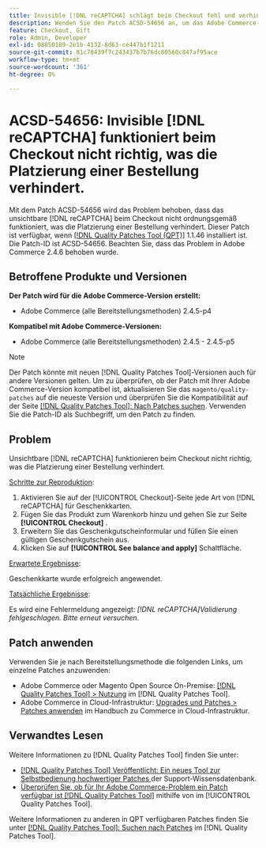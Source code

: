 ```yaml
---
title: Invisible [!DNL reCAPTCHA] schlägt beim Checkout fehl und verhindert die Auftragserteilung
description: Wenden Sie den Patch ACSD-54656 an, um das Adobe Commerce-Problem zu beheben, bei  [!DNL reCAPTCHA]  das unsichtbare Element beim Checkout nicht ordnungsgemäß funktioniert, was die Platzierung einer Bestellung verhindert.
feature: Checkout, Gift
role: Admin, Developer
exl-id: 08850189-2e1b-4132-8d63-ce447b1f1211
source-git-commit: 81c78439f7c243437b7b76dc80560c847af95ace
workflow-type: tm+mt
source-wordcount: '361'
ht-degree: 0%

---
```


# ACSD-54656: Invisible [!DNL reCAPTCHA] funktioniert beim Checkout nicht richtig, was die Platzierung einer Bestellung verhindert.

Mit dem Patch ACSD-54656 wird das Problem behoben, dass das unsichtbare [!DNL reCAPTCHA] beim Checkout nicht ordnungsgemäß funktioniert, was die Platzierung einer Bestellung verhindert. Dieser Patch ist verfügbar, wenn [[!DNL Quality Patches Tool (QPT)]](https://experienceleague.adobe.com/de/docs/commerce-knowledge-base/kb/announcements/commerce-announcements/magento-quality-patches-released-new-tool-to-self-serve-quality-patches) 1.1.46 installiert ist. Die Patch-ID ist ACSD-54656. Beachten Sie, dass das Problem in Adobe Commerce 2.4.6 behoben wurde.

## Betroffene Produkte und Versionen

**Der Patch wird für die Adobe Commerce-Version erstellt:**

* Adobe Commerce (alle Bereitstellungsmethoden) 2.4.5-p4

**Kompatibel mit Adobe Commerce-Versionen:**

* Adobe Commerce (alle Bereitstellungsmethoden) 2.4.5 - 2.4.5-p5

>[!NOTE]
>
>Der Patch könnte mit neuen [!DNL Quality Patches Tool]-Versionen auch für andere Versionen gelten. Um zu überprüfen, ob der Patch mit Ihrer Adobe Commerce-Version kompatibel ist, aktualisieren Sie das `magento/quality-patches` auf die neueste Version und überprüfen Sie die Kompatibilität auf der Seite [[!DNL Quality Patches Tool]: Nach Patches suchen](https://experienceleague.adobe.com/tools/commerce-quality-patches/index.html?lang=de). Verwenden Sie die Patch-ID als Suchbegriff, um den Patch zu finden.

## Problem

Unsichtbare [!DNL reCAPTCHA] funktionieren beim Checkout nicht richtig, was die Platzierung einer Bestellung verhindert.

<u>Schritte zur Reproduktion</u>:

1. Aktivieren Sie auf der [!UICONTROL Checkout]-Seite jede Art von [!DNL reCAPTCHA] für Geschenkkarten.
1. Fügen Sie das Produkt zum Warenkorb hinzu und gehen Sie zur Seite **[!UICONTROL Checkout]** .
1. Erweitern Sie das Geschenkgutscheinformular und füllen Sie einen gültigen Geschenkgutschein aus.
1. Klicken Sie auf **[!UICONTROL See balance and apply]** Schaltfläche.

<u>Erwartete Ergebnisse</u>:

Geschenkkarte wurde erfolgreich angewendet.

<u>Tatsächliche Ergebnisse</u>:

Es wird eine Fehlermeldung angezeigt: *[!DNL reCAPTCHA]Validierung fehlgeschlagen. Bitte erneut versuchen*.

## Patch anwenden

Verwenden Sie je nach Bereitstellungsmethode die folgenden Links, um einzelne Patches anzuwenden:

* Adobe Commerce oder Magento Open Source On-Premise: [[!DNL Quality Patches Tool] > Nutzung](/help/tools/quality-patches-tool/usage.md) im [!DNL Quality Patches Tool].
* Adobe Commerce in Cloud-Infrastruktur: [Upgrades und Patches > Patches anwenden](https://experienceleague.adobe.com/docs/commerce-cloud-service/user-guide/develop/upgrade/apply-patches.html?lang=de) im Handbuch zu Commerce in Cloud-Infrastruktur.

## Verwandtes Lesen

Weitere Informationen zu [!DNL Quality Patches Tool] finden Sie unter:

* [[!DNL Quality Patches Tool] Veröffentlicht: Ein neues Tool zur Selbstbedienung hochwertiger Patches ](https://experienceleague.adobe.com/de/docs/commerce-knowledge-base/kb/announcements/commerce-announcements/magento-quality-patches-released-new-tool-to-self-serve-quality-patches) der Support-Wissensdatenbank.
* [Überprüfen Sie, ob für Ihr Adobe Commerce-Problem ein Patch verfügbar ist [!DNL Quality Patches Tool]](/help/tools/quality-patches-tool/patches-available-in-qpt/check-patch-for-magento-issue-with-magento-quality-patches.md) mithilfe von im [!UICONTROL Quality Patches Tool].


Weitere Informationen zu anderen in QPT verfügbaren Patches finden Sie unter [[!DNL Quality Patches Tool]: Suchen nach Patches](https://experienceleague.adobe.com/tools/commerce-quality-patches/index.html?lang=de) im [!DNL Quality Patches Tool].
